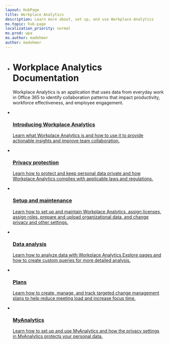 ```yaml
---
layout: HubPage
title: Workplace Analytics
description: Learn more about, set up, and use Workplace Analytics
ms.topic: hub-page
localization_priority: normal 
ms.prod: wpa
ms.author: madehmer
author: madehmer
---
```


<ul class="cardsY panelContent singlePanelContent">
    <li>
        <h1>Workplace Analytics Documentation</h1>
            <p>Workplace Analytics is an application that uses data from everyday work in Office 365 to identify collaboration patterns that impact productivity, workforce effectiveness, and employee engagement.
            </p>
    </li>
</ul>

<ul class="cardsM panelContent singlePanelContent cols cols2">
    <li>
        <a href="https://docs.microsoft.com/workplace-analytics/index-orig">
        <div class="cardSize">
            <div class="cardPadding">
                <div class="card">
                    <div class="cardImageOuter">
                        <div class="cardImage">
                            <img src="Images/icon-checklist.png" alt="" />
                        </div>
                    </div>
                    <div class="cardText">
                        <h3>Introducing Workplace Analytics</h3>
                        <p>Learn what Workplace Analytics is and how to use it to provide actionable insights and improve team collaboration.</p>
                    </div>
                </div>
            </div>
        </div>
        </a>
    </li>
    <li>
        <a href="https://docs.microsoft.com/workplace-analytics/privacy/data-protection-intro">
        <div class="cardSize">
            <div class="cardPadding">
                <div class="card">
                    <div class="cardImageOuter">
                        <div class="cardImage">
                            <img src="Images/icon-privacy.png" alt="" />
                        </div>
                    </div>
                    <div class="cardText">
                        <h3>Privacy protection</h3>
                        <p>Learn how to protect and keep personal data private and how Workplace Analytics complies with applicable laws and regulations.</p>
                    </div>
                </div>
            </div>
        </div>
        </a>
    </li>
    <li>
        <a href="https://docs.microsoft.com/workplace-analytics/setup/set-up-workplace-analytics">
        <div class="cardSize">
            <div class="cardPadding">
                <div class="card">
                    <div class="cardImageOuter">
                        <div class="cardImage">
                            <img src="Images/icon-settings.png" alt="" />
                        </div>
                    </div>
                    <div class="cardText">
                        <h3>Setup and maintenance</h3>
                        <p>Learn how to set up and maintain Workplace Analytics, assign licenses, assign roles, prepare and upload organizational data, and change privacy and other settings.</p>
                    </div>
                </div>
            </div>
        </div>
        </a>
    </li>
    <li>
        <a href="https://docs.microsoft.com/Workplace-Analytics/overview/get-started">
        <div class="cardSize">
            <div class="cardPadding">
                <div class="card">
                    <div class="cardImageOuter">
                        <div class="cardImage">
                            <img src="Images/icon-queries.png" alt="" />
                        </div>
                    </div>
                    <div class="cardText">
                        <h3>Data analysis</h3>
                        <p>Learn how to analyze data with Workplace Analytics Explore pages and how to create custom queries for more detailed analysis.</p>
                    </div>
                </div>
            </div>
        </div>
        </a>
    </li>
    <li>
        <a href="https://docs.microsoft.com/workplace-analytics/tutorials/solutionsv2-intro">
        <div class="cardSize">
            <div class="cardPadding">
                <div class="card">
                    <div class="cardImageOuter">
                        <div class="cardImage">
                            <img src="Images/icon-solutions.png" alt="" />
                        </div>
                    </div>
                    <div class="cardText">
                        <h3>Plans</h3>
                        <p>Learn how to create, manage, and track targeted change management plans to help reduce meeting load and increase focus time. </p>
                    </div>
                </div>
            </div>
        </div>
        </a>
    </li>
    <li>
        <a href="https://docs.microsoft.com/workplace-analytics/myanalytics/index">
        <div class="cardSize">
            <div class="cardPadding">
                <div class="card">
                    <div class="cardImageOuter">
                        <div class="cardImage">
                            <img src="Images/icon-personaldata.png" alt="" />
                        </div>
                    </div>
                    <div class="cardText">
                        <h3>MyAnalytics</h3>
                        <p>Learn how to set up and use MyAnalytics and how the privacy settings in MyAnalytics protects your personal data.</p>
                    </div>
                </div>
            </div>
        </div>
        </a>
    </li>
</ul>